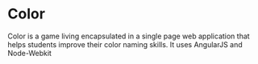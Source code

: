 # Color

Color is a game living encapsulated in a single page web application that helps students improve their color naming skills. It uses AngularJS and Node-Webkit 
